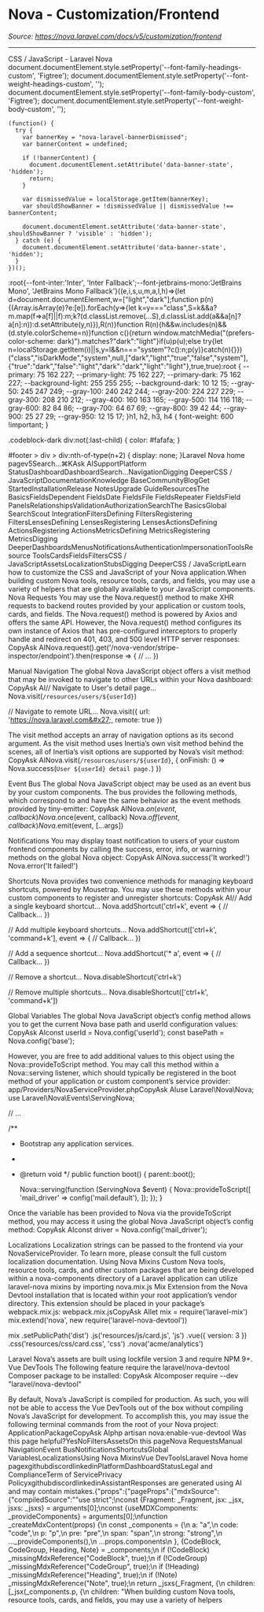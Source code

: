 # Nova - Customization/Frontend

*Source: https://nova.laravel.com/docs/v5/customization/frontend*

---

CSS / JavaScript - Laravel Nova
              document.documentElement.style.setProperty('--font-family-headings-custom', 'Figtree');
              document.documentElement.style.setProperty('--font-weight-headings-custom', '');
              document.documentElement.style.setProperty('--font-family-body-custom', 'Figtree');
              document.documentElement.style.setProperty('--font-weight-body-custom', '');
            
    (function() {
      try {
        var bannerKey = "nova-laravel-bannerDismissed";
        var bannerContent = undefined;
        
        if (!bannerContent) {
          document.documentElement.setAttribute('data-banner-state', 'hidden');
          return;
        }
        
        var dismissedValue = localStorage.getItem(bannerKey);
        var shouldShowBanner = !dismissedValue || dismissedValue !== bannerContent;
        
        document.documentElement.setAttribute('data-banner-state', shouldShowBanner ? 'visible' : 'hidden');
      } catch (e) {
        document.documentElement.setAttribute('data-banner-state', 'hidden');
      }
    })();
  :root{--font-inter:'Inter', 'Inter Fallback';--font-jetbrains-mono:'JetBrains Mono', 'JetBrains Mono Fallback'}((e,i,s,u,m,a,l,h)=>{let d=document.documentElement,w=["light","dark"];function p(n){(Array.isArray(e)?e:[e]).forEach(y=>{let k=y==="class",S=k&&a?m.map(f=>a[f]||f):m;k?(d.classList.remove(...S),d.classList.add(a&&a[n]?a[n]:n)):d.setAttribute(y,n)}),R(n)}function R(n){h&&w.includes(n)&&(d.style.colorScheme=n)}function c(){return window.matchMedia("(prefers-color-scheme: dark)").matches?"dark":"light"}if(u)p(u);else try{let n=localStorage.getItem(i)||s,y=l&&n==="system"?c():n;p(y)}catch(n){}})("class","isDarkMode","system",null,["dark","light","true","false","system"],{"true":"dark","false":"light","dark":"dark","light":"light"},true,true):root {
    --primary: 75 162 227;
    --primary-light: 75 162 227;
    --primary-dark: 75 162 227;
    --background-light: 255 255 255;
    --background-dark: 10 12 15;
    --gray-50: 245 247 249;
    --gray-100: 240 242 244;
    --gray-200: 224 227 229;
    --gray-300: 208 210 212;
    --gray-400: 160 163 165;
    --gray-500: 114 116 118;
    --gray-600: 82 84 86;
    --gray-700: 64 67 69;
    --gray-800: 39 42 44;
    --gray-900: 25 27 29;
    --gray-950: 12 15 17;
  }h1, h2, h3, h4 {
    font-weight: 600 !important;
}

.codeblock-dark div:not(:last-child) {
    color: #fafafa;
}

#footer > div > div:nth-of-type(n+2) {
    display: none;
}Laravel Nova home pagev5Search...⌘KAsk AISupportPlatform StatusDashboardDashboardSearch...NavigationDigging DeeperCSS / JavaScriptDocumentationKnowledge BaseCommunityBlogGet StartedInstallationRelease NotesUpgrade GuideResourcesThe BasicsFieldsDependent FieldsDate FieldsFile FieldsRepeater FieldsField PanelsRelationshipsValidationAuthorizationSearchThe BasicsGlobal SearchScout IntegrationFiltersDefining FiltersRegistering FiltersLensesDefining LensesRegistering LensesActionsDefining ActionsRegistering ActionsMetricsDefining MetricsRegistering MetricsDigging DeeperDashboardsMenusNotificationsAuthenticationImpersonationToolsResource ToolsCardsFieldsFiltersCSS / JavaScriptAssetsLocalizationStubsDigging DeeperCSS / JavaScriptLearn how to customize the CSS and JavaScript of your Nova application.When building custom Nova tools, resource tools, cards, and fields, you may use a variety of helpers that are globally available to your JavaScript components.
​Nova Requests
You may use the Nova.request() method to make XHR requests to backend routes provided by your application or custom tools, cards, and fields. The Nova.request() method is powered by Axios and offers the same API. However, the Nova.request() method configures its own instance of Axios that has pre-configured interceptors to properly handle and redirect on 401, 403, and 500 level HTTP server responses:
CopyAsk AINova.request().get(&#x27;/nova-vendor/stripe-inspector/endpoint&#x27;).then(response =&gt; {
    // ...
})

​Manual Navigation
The global Nova JavaScript object offers a visit method that may be invoked to navigate to other URLs within your Nova dashboard:
CopyAsk AI// Navigate to User&#x27;s detail page...
Nova.visit(`/resources/users/${userId}`)

// Navigate to remote URL...
Nova.visit({ url: &#x27;https://nova.laravel.com&#x27;, remote: true })

The visit method accepts an array of navigation options as its second argument. As the visit method uses Inertia’s own visit method behind the scenes, all of Inertia’s visit options are supported by Nova’s visit method:
CopyAsk AINova.visit(`/resources/users/${userId}`, {
  onFinish: () =&gt; Nova.success(`User ${userId} detail page.`)
})

​Event Bus
The global Nova JavaScript object may be used as an event bus by your custom components. The bus provides the following methods, which correspond to and have the same behavior as the event methods provided by tiny-emitter:
CopyAsk AINova.$on(event, callback)
Nova.$once(event, callback)
Nova.$off(event, callback)
Nova.$emit(event, [...args])

​Notifications
You may display toast notification to users of your custom frontend components by calling the success, error, info, or warning methods on the global Nova object:
CopyAsk AINova.success(&#x27;It worked!&#x27;)
Nova.error(&#x27;It failed!&#x27;)

​Shortcuts
Nova provides two convenience methods for managing keyboard shortcuts, powered by Mousetrap. You may use these methods within your custom components to register and unregister shortcuts:
CopyAsk AI// Add a single keyboard shortcut...
Nova.addShortcut(&#x27;ctrl+k&#x27;, event =&gt; {
    // Callback...
})

// Add multiple keyboard shortcuts...
Nova.addShortcut([&#x27;ctrl+k&#x27;, &#x27;command+k&#x27;], event =&gt; {
    // Callback...
})

// Add a sequence shortcut...
Nova.addShortcut(&#x27;* a&#x27;, event =&gt; {
    // Callback...
})

// Remove a shortcut...
Nova.disableShortcut(&#x27;ctrl+k&#x27;)

// Remove multiple shortcuts...
Nova.disableShortcut([&#x27;ctrl+k&#x27;, &#x27;command+k&#x27;])

​Global Variables
The global Nova JavaScript object’s config method allows you to get the current Nova base path and userId configuration values:
CopyAsk AIconst userId = Nova.config(&#x27;userId&#x27;);
const basePath = Nova.config(&#x27;base&#x27;);

However, you are free to add additional values to this object using the Nova::provideToScript method. You may call this method within a Nova::serving listener, which should typically be registered in the boot method of your application or custom component’s service provider:
app/Providers/NovaServiceProvider.phpCopyAsk AIuse Laravel\Nova\Nova;
use Laravel\Nova\Events\ServingNova;

// ...

/**
 * Bootstrap any application services.
 *
 * @return void
 */
public function boot()
{
    parent::boot();

    Nova::serving(function (ServingNova $event) {
        Nova::provideToScript([
            &#x27;mail_driver&#x27; =&gt; config(&#x27;mail.default&#x27;),
        ]);
    });
}

Once the variable has been provided to Nova via the provideToScript method, you may access it using the global Nova JavaScript object’s config method:
CopyAsk AIconst driver = Nova.config(&#x27;mail_driver&#x27;);

​Localizations
Localization strings can be passed to the frontend via your NovaServiceProvider. To learn more, please consult the full custom localization documentation.
​Using Nova Mixins
Custom Nova tools, resource tools, cards, and other custom packages that are being developed within a nova-components directory of a Laravel application can utilize laravel-nova mixins by importing nova.mix.js Mix Extension from the Nova Devtool installation that is located within your root application’s vendor directory. This extension should be placed in your package’s webpack.mix.js:
webpack.mix.jsCopyAsk AIlet mix = require(&#x27;laravel-mix&#x27;)
mix.extend(&#x27;nova&#x27;, new require(&#x27;laravel-nova-devtool&#x27;))

mix
  .setPublicPath(&#x27;dist&#x27;)
  .js(&#x27;resources/js/card.js&#x27;, &#x27;js&#x27;)
  .vue({ version: 3 })
  .css(&#x27;resources/css/card.css&#x27;, &#x27;css&#x27;)
  .nova(&#x27;acme/analytics&#x27;)

Laravel Nova’s assets are built using lockfile version 3 and require NPM 9+.
​Vue DevTools
The following feature require the laravel/nova-devtool Composer package to be installed:
CopyAsk AIcomposer require --dev &quot;laravel/nova-devtool&quot;

By default, Nova’s JavaScript is compiled for production. As such, you will not be able to access the Vue DevTools out of the box without compiling Nova’s JavaScript for development. To accomplish this, you may issue the following terminal commands from the root of your Nova project:
ApplicationPackageCopyAsk AIphp artisan nova:enable-vue-devtool
Was this page helpful?YesNoFiltersAssetsOn this pageNova RequestsManual NavigationEvent BusNotificationsShortcutsGlobal VariablesLocalizationsUsing Nova MixinsVue DevToolsLaravel Nova home pagexgithubdiscordlinkedinPlatformDashboardStatusLegal and ComplianceTerm of ServicePrivacy PolicyxgithubdiscordlinkedinAssistantResponses are generated using AI and may contain mistakes.{"props":{"pageProps":{"mdxSource":{"compiledSource":"\"use strict\";\nconst {Fragment: _Fragment, jsx: _jsx, jsxs: _jsxs} = arguments[0];\nconst {useMDXComponents: _provideComponents} = arguments[0];\nfunction _createMdxContent(props) {\n  const _components = {\n    a: \"a\",\n    code: \"code\",\n    p: \"p\",\n    pre: \"pre\",\n    span: \"span\",\n    strong: \"strong\",\n    ..._provideComponents(),\n    ...props.components\n  }, {CodeBlock, CodeGroup, Heading, Note} = _components;\n  if (!CodeBlock) _missingMdxReference(\"CodeBlock\", true);\n  if (!CodeGroup) _missingMdxReference(\"CodeGroup\", true);\n  if (!Heading) _missingMdxReference(\"Heading\", true);\n  if (!Note) _missingMdxReference(\"Note\", true);\n  return _jsxs(_Fragment, {\n    children: [_jsx(_components.p, {\n      children: \"When building custom Nova tools, resource tools, cards, and fields, you may use a variety of helpers